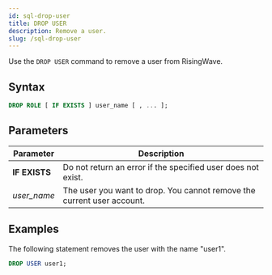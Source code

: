```yaml
---
id: sql-drop-user
title: DROP USER
description: Remove a user.
slug: /sql-drop-user
---
```


Use the `DROP USER` command to remove a user from RisingWave.

## Syntax

```sql
DROP ROLE [ IF EXISTS ] user_name [ , ... ];
```


## Parameters

| Parameter                 | Description           |
| ------------------------- | --------------------- |
| **IF EXISTS**             | Do not return an error if the specified user does not exist. |
| *user_name* | The user you want to drop. You cannot remove the current user account. |



## Examples

The following statement removes the user with the name "user1".

```sql
DROP USER user1;
```

